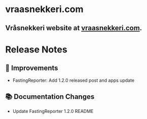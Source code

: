 # vraasnekkeri.com
## Vråsnekkeri website at [vraasnekkeri.com](https://www.vraasnekkeri.com).

# Release Notes
## 🔨 Improvements
- FastingReporter: Add 1.2.0 released post and apps update

## 📚 Documentation Changes
- Update FastingReporter 1.2.0 README